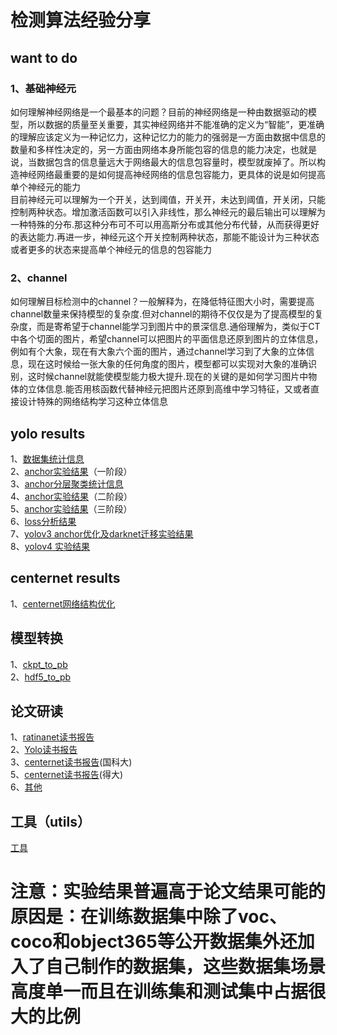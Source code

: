 # 检测算法经验分享    

## want to do                
### 1、基础神经元
如何理解神经网络是一个最基本的问题？目前的神经网络是一种由数据驱动的模型，所以数据的质量至关重要，其实神经网络并不能准确的定义为“智能”，更准确的理解应该定义为一种记忆力，这种记忆力的能力的强弱是一方面由数据中信息的数量和多样性决定的，另一方面由网络本身所能包容的信息的能力决定，也就是说，当数据包含的信息量远大于网络最大的信息包容量时，模型就废掉了。所以构造神经网络最重要的是如何提高神经网络的信息包容能力，更具体的说是如何提高单个神经元的能力  
目前神经元可以理解为一个开关，达到阈值，开关开，未达到阈值，开关闭，只能控制两种状态。增加激活函数可以引入非线性，那么神经元的最后输出可以理解为一种特殊的分布.那这种分布可不可以用高斯分布或其他分布代替，从而获得更好的表达能力.再进一步，神经元这个开关控制两种状态，那能不能设计为三种状态或者更多的状态来提高单个神经元的信息的包容能力

### 2、channel
如何理解目标检测中的channel？一般解释为，在降低特征图大小时，需要提高channel数量来保持模型的复杂度.但对channel的期待不仅仅是为了提高模型的复杂度，而是寄希望于channel能学习到图片中的景深信息.通俗理解为，类似于CT中各个切面的图片，希望channel可以把图片的平面信息还原到图片的立体信息，例如有个大象，现在有大象六个面的图片，通过channel学习到了大象的立体信息，现在这时候给一张大象的任何角度的图片，模型都可以实现对大象的准确识别，这时候channel就能使模型能力极大提升.现在的关键的是如何学习图片中物体的立体信息.能否用核函数代替神经元把图片还原到高维中学习特征，又或者直接设计特殊的网络结构学习这种立体信息

## yolo results    

1、[数据集统计信息](stat/readme.md)       
2、[anchor实验结果](anchor/readme.md)（一阶段）  
3、[anchor分层聚类统计信息](groupstat/readme.md)   
4、[anchor实验结果](anchor/lastresults.md)（二阶段）    
5、[anchor实验结果](anchor/last.md)（三阶段）    
6、[loss分析结果](anchor/lossanalysis.md)   
7、[yolov3 anchor优化及darknet迁移实验结果](yolo_pytorch/README.md)   
8、[yolov4 实验结果](yolov4/readme.md)

## centernet results

1、[centernet网络结构优化](centernet/optimization.md)

## 模型转换

1、[ckpt_to_pb](models/ckpt_to_pb/readme.md)             
2、[hdf5_to_pb](models/hdf5_to_pb/readme.md)     
    

## 论文研读    
1、[ratinanet读书报告](paper/ratinanet/ratinanet.md)     
2、[Yolo读书报告](paper/yolo/Yolov3.docx)       
3、[centernet读书报告](paper/centernet/readme.md)(国科大)      
5、[centernet读书报告](paper/center/readme.md)(得大)      
6、[其他](paper/note/readme.md)     

## 工具（utils）        
[工具](utils/readme.md)    

# 注意：实验结果普遍高于论文结果可能的原因是：在训练数据集中除了voc、coco和object365等公开数据集外还加入了自己制作的数据集，这些数据集场景高度单一而且在训练集和测试集中占据很大的比例